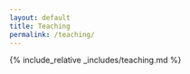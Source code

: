 ```yaml
---
layout: default
title: Teaching
permalink: /teaching/
---
```


{% include_relative _includes/teaching.md %}
